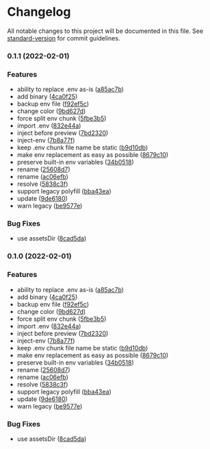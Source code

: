 # Changelog

All notable changes to this project will be documented in this file. See [standard-version](https://github.com/conventional-changelog/standard-version) for commit guidelines.

### 0.1.1 (2022-02-01)


### Features

* ability to replace .env as-is ([a85ac7b](https://github.com/iendeavor/vite-plugin-dotenv/commit/a85ac7b725ce245166fdb9b41c11645805ac254e))
* add binary ([4ca0f25](https://github.com/iendeavor/vite-plugin-dotenv/commit/4ca0f251f6fa187b361b4aeb4870523f0f0b6b2d))
* backup env file ([f92ef5c](https://github.com/iendeavor/vite-plugin-dotenv/commit/f92ef5c632a5d90ef3ac13ab5f6647b770154235))
* change color ([9bd627d](https://github.com/iendeavor/vite-plugin-dotenv/commit/9bd627dba685d73ebb460c7dd8702edcf5999392))
* force split env chunk ([5fbe3b5](https://github.com/iendeavor/vite-plugin-dotenv/commit/5fbe3b56b971e378c6940ba5dfeec443b8d1dfd9))
* import .env ([832e44a](https://github.com/iendeavor/vite-plugin-dotenv/commit/832e44a57f5796d3b80647da1d2862afdf3fb036))
* inject before preview ([7bd2320](https://github.com/iendeavor/vite-plugin-dotenv/commit/7bd23204c14b8fb6d403b23213f0bb1c2c737df9))
* inject-env ([7b8a77f](https://github.com/iendeavor/vite-plugin-dotenv/commit/7b8a77fd75939196c6493ad2761b42dea628ffdc))
* keep .env chunk file name be static ([b9d10db](https://github.com/iendeavor/vite-plugin-dotenv/commit/b9d10db78376c350bad2a62b0fc49089c9d70785))
* make env replacement as easy as possible ([8679c10](https://github.com/iendeavor/vite-plugin-dotenv/commit/8679c1074b07b9130d71afd5cf1491b4ebebce89))
* preserve built-in env variables ([34b0518](https://github.com/iendeavor/vite-plugin-dotenv/commit/34b0518576d5bdb4ead1d73fc3d3335b0ac38695))
* rename ([25608d7](https://github.com/iendeavor/vite-plugin-dotenv/commit/25608d73710fa8c0a0d0fcb0874a705a092bc39a))
* rename ([ac06efb](https://github.com/iendeavor/vite-plugin-dotenv/commit/ac06efbb062f6a663fc092910e52759522de626f))
* resolve ([5838c3f](https://github.com/iendeavor/vite-plugin-dotenv/commit/5838c3fdd83e3f31c42c9943bab5230c6db7e2ca))
* support legacy polyfill ([bba43ea](https://github.com/iendeavor/vite-plugin-dotenv/commit/bba43ea569680ad3455cf8ebde1473d74365bf36))
* update ([9de6180](https://github.com/iendeavor/vite-plugin-dotenv/commit/9de6180f72c65be99b0911914c8d2ac5ff2ed684))
* warn legacy ([be9577e](https://github.com/iendeavor/vite-plugin-dotenv/commit/be9577ee948ddd23a255fc5c6296950629ce40b0))


### Bug Fixes

* use assetsDir ([8cad5da](https://github.com/iendeavor/vite-plugin-dotenv/commit/8cad5da2dfbb410244812a108df4d7c323496715))

### 0.1.0 (2022-02-01)


### Features

* ability to replace .env as-is ([a85ac7b](https://github.com/iendeavor/vite-plugin-dotenv/commit/a85ac7b725ce245166fdb9b41c11645805ac254e))
* add binary ([4ca0f25](https://github.com/iendeavor/vite-plugin-dotenv/commit/4ca0f251f6fa187b361b4aeb4870523f0f0b6b2d))
* backup env file ([f92ef5c](https://github.com/iendeavor/vite-plugin-dotenv/commit/f92ef5c632a5d90ef3ac13ab5f6647b770154235))
* change color ([9bd627d](https://github.com/iendeavor/vite-plugin-dotenv/commit/9bd627dba685d73ebb460c7dd8702edcf5999392))
* force split env chunk ([5fbe3b5](https://github.com/iendeavor/vite-plugin-dotenv/commit/5fbe3b56b971e378c6940ba5dfeec443b8d1dfd9))
* import .env ([832e44a](https://github.com/iendeavor/vite-plugin-dotenv/commit/832e44a57f5796d3b80647da1d2862afdf3fb036))
* inject before preview ([7bd2320](https://github.com/iendeavor/vite-plugin-dotenv/commit/7bd23204c14b8fb6d403b23213f0bb1c2c737df9))
* inject-env ([7b8a77f](https://github.com/iendeavor/vite-plugin-dotenv/commit/7b8a77fd75939196c6493ad2761b42dea628ffdc))
* keep .env chunk file name be static ([b9d10db](https://github.com/iendeavor/vite-plugin-dotenv/commit/b9d10db78376c350bad2a62b0fc49089c9d70785))
* make env replacement as easy as possible ([8679c10](https://github.com/iendeavor/vite-plugin-dotenv/commit/8679c1074b07b9130d71afd5cf1491b4ebebce89))
* preserve built-in env variables ([34b0518](https://github.com/iendeavor/vite-plugin-dotenv/commit/34b0518576d5bdb4ead1d73fc3d3335b0ac38695))
* rename ([25608d7](https://github.com/iendeavor/vite-plugin-dotenv/commit/25608d73710fa8c0a0d0fcb0874a705a092bc39a))
* rename ([ac06efb](https://github.com/iendeavor/vite-plugin-dotenv/commit/ac06efbb062f6a663fc092910e52759522de626f))
* resolve ([5838c3f](https://github.com/iendeavor/vite-plugin-dotenv/commit/5838c3fdd83e3f31c42c9943bab5230c6db7e2ca))
* support legacy polyfill ([bba43ea](https://github.com/iendeavor/vite-plugin-dotenv/commit/bba43ea569680ad3455cf8ebde1473d74365bf36))
* update ([9de6180](https://github.com/iendeavor/vite-plugin-dotenv/commit/9de6180f72c65be99b0911914c8d2ac5ff2ed684))
* warn legacy ([be9577e](https://github.com/iendeavor/vite-plugin-dotenv/commit/be9577ee948ddd23a255fc5c6296950629ce40b0))


### Bug Fixes

* use assetsDir ([8cad5da](https://github.com/iendeavor/vite-plugin-dotenv/commit/8cad5da2dfbb410244812a108df4d7c323496715))
